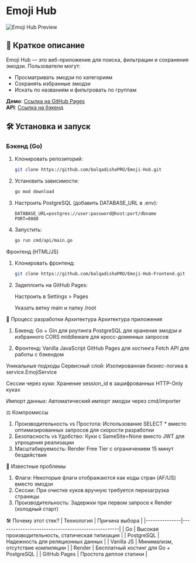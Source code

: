 # Emoji Hub

![Emoji Hub Preview](ссылка-на-превью-изображение)

## 📝 Краткое описание
Emoji Hub — это веб-приложение для поиска, фильтрации и сохранения эмодзи. Пользователи могут:
- Просматривать эмодзи по категориям
- Сохранять избранные эмодзи
- Искать по названиям и фильтровать по группам

**Демо**: [Ссылка на GitHub Pages](https://balqadishapro.github.io/Emoji-Hub-Frontend/)  
**API**: [Ссылка на бэкенд](https://emoji-hub-6odk.onrender.com/api/emoji)

## 🛠️ Установка и запуск

### Бэкенд (Go)
1. Клонировать репозиторий:
   ```bash
   git clone https://github.com/balqadishaPRO/Emoji-Hub.git

2. Установить зависимости:

    ```bash
    go mod download

3. Настроить PostgreSQL (добавить DATABASE_URL в .env):

    ```env
    DATABASE_URL=postgres://user:password@host:port/dbname
    PORT=8080

4. Запустить:

    ```bash
    go run cmd/api/main.go

Фронтенд (HTML/JS)
1. Клонировать фронтенд:

    ```bash
    git clone https://github.com/balqadishaPRO/Emoji-Hub-Frontend.git

2. Задеплоить на GitHub Pages:

    Настроить в Settings > Pages

    Указать ветку main и папку /root

🎯 Процесс разработки
Архитектура
Архитектура приложения

1. Бэкенд:
    Go + Gin для роутинга
    PostgreSQL для хранения эмодзи и избранного
    CORS middleware для кросс-доменных запросов

2. Фронтенд:
    Vanilla JavaScript
    GitHub Pages для хостинга
    Fetch API для работы с бэкендом

Уникальные подходы
Сервисный слой: Изолированная бизнес-логика в service.EmojiService

Сессии через куки: Хранение session_id в зашифрованных HTTP-Only куках

Импорт данных: Автоматический импорт эмодзи через cmd/importer

⚖️ Компромиссы
1. Производительность vs Простота:
    Использование SELECT * вместо оптимизированных запросов для скорости разработки
2. Безопасность vs Удобство:
    Куки с SameSite=None вместо JWT для упрощения реализации
3. Масштабируемость:
    Render Free Tier с ограничением 15 минут бездействия

🐛 Известные проблемы
1. Флаги:
    Некоторые флаги отображаются как коды стран (AF/US) вместо эмодзи
2. Сессии:
    При очистке куков вручную требуется перезагрузка страницы
3. Производительность:
    Задержки при первом запросе к Render (холодный старт)

🛠 Почему этот стек?
| Технология	| Причина выбора                                    |
|---------------|---------------------------------------------------|
| Go	        | Высокая производительность, статическая типизация |
| PostgreSQL	| Надежность для реляционных данных                 |
| Vanilla JS	| Минимализм, отсутствие компиляции                 |
| Render	    | Бесплатный хостинг для Go + PostgreSQL            |
| GitHub Pages	| Простота деплоя статики                           |